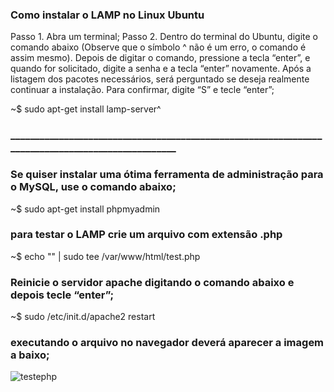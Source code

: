 ### Como instalar o LAMP no Linux Ubuntu


Passo 1. Abra um terminal;
Passo 2. Dentro do terminal do Ubuntu, digite o comando abaixo (Observe que o símbolo ^ não é um erro, o comando é assim mesmo). Depois de digitar o comando, pressione a tecla “enter”, e quando for solicitado, digite a senha e a tecla “enter” novamente. Após a listagem dos pacotes necessários, será perguntado se deseja realmente continuar a instalação. Para confirmar, digite “S” e tecle “enter”;


~$ sudo apt-get install lamp-server^


### __________________________________________________________________________________________________

### Se quiser instalar uma ótima ferramenta de administração para o MySQL, use o comando abaixo;


~$ sudo apt-get install phpmyadmin



### para testar o LAMP crie um arquivo com extensão .php

~$ echo "<?php phpinfo(); ?>" | sudo tee /var/www/html/test.php

### Reinicie o servidor apache digitando o comando abaixo e depois tecle “enter”;

~$ sudo /etc/init.d/apache2 restart

### executando o arquivo no navegador deverá aparecer a imagem a baixo;

![testephp](https://user-images.githubusercontent.com/79322362/155844567-f744faaf-fa46-4013-a4dd-903dec6e89b1.png)
